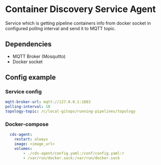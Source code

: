 # Container Discovery Service Agent
Service which is getting pipeline containers info from docker socket in configured polling interval and send it to MQTT topic.

## Dependencies
- MQTT Broker (Mosquitto)
- Docker socket

## Config example
### Service config
```yaml
mqtt-broker-url: mqtt://127.0.0.1:1883
polling-interval: 10
topology-topic: /c/local-gitops/running-pipelines/topology
```
### Docker-compose
```yaml
  cds-agent:
    restart: always
    image: <image_url>
    volumes:
        - ./cds-agent/config.yaml:/conf/config.yaml:r
        - /var/run/docker.sock:/var/run/docker.sock
```